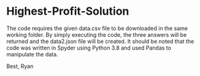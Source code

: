 # Highest-Profit-Solution

The code requires the given data.csv file to be downloaded in the same working folder.
By simply executing the code, the three answers will be returned and the data2.json  file will be created.
It should be noted that the code was written in Spyder using Python 3.8 and used Pandas to manipulate the data.

Best,
Ryan
